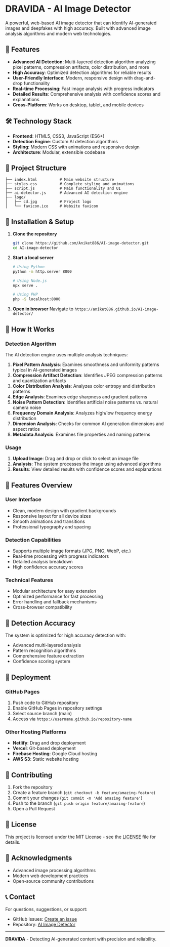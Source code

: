 # DRAVIDA - AI Image Detector

A powerful, web-based AI image detector that can identify AI-generated images and deepfakes with high accuracy. Built with advanced image analysis algorithms and modern web technologies.

## 🚀 Features

- **Advanced AI Detection**: Multi-layered detection algorithm analyzing pixel patterns, compression artifacts, color distribution, and more
- **High Accuracy**: Optimized detection algorithms for reliable results
- **User-Friendly Interface**: Modern, responsive design with drag-and-drop functionality
- **Real-time Processing**: Fast image analysis with progress indicators
- **Detailed Results**: Comprehensive analysis with confidence scores and explanations
- **Cross-Platform**: Works on desktop, tablet, and mobile devices

## 🛠️ Technology Stack

- **Frontend**: HTML5, CSS3, JavaScript (ES6+)
- **Detection Engine**: Custom AI detection algorithms
- **Styling**: Modern CSS with animations and responsive design
- **Architecture**: Modular, extensible codebase

## 📁 Project Structure

```
├── index.html          # Main website structure
├── styles.css          # Complete styling and animations
├── script.js           # Main functionality and UI
├── ai-detector.js      # Advanced AI detection engine
├── logo/
│   ├── cd.jpg          # Project logo
│   └── favicon.ico     # Website favicon

```

## 🔧 Installation & Setup

1. **Clone the repository**
   ```bash
   git clone https://github.com/Aniket886/AI-image-detector.git
   cd AI-image-detector
   ```

2. **Start a local server**
   ```bash
   # Using Python
   python -m http.server 8000
   
   # Using Node.js
   npx serve .
   
   # Using PHP
   php -S localhost:8000
   ```

3. **Open in browser**
   Navigate to `https://aniket886.github.io/AI-image-detector/`

## 🎯 How It Works

### Detection Algorithm

The AI detection engine uses multiple analysis techniques:

1. **Pixel Pattern Analysis**: Examines smoothness and uniformity patterns typical in AI-generated images
2. **Compression Artifact Detection**: Identifies JPEG compression patterns and quantization artifacts
3. **Color Distribution Analysis**: Analyzes color entropy and distribution patterns
4. **Edge Analysis**: Examines edge sharpness and gradient patterns
5. **Noise Pattern Detection**: Identifies artificial noise patterns vs. natural camera noise
6. **Frequency Domain Analysis**: Analyzes high/low frequency energy distribution
7. **Dimension Analysis**: Checks for common AI generation dimensions and aspect ratios
8. **Metadata Analysis**: Examines file properties and naming patterns

### Usage

1. **Upload Image**: Drag and drop or click to select an image file
2. **Analysis**: The system processes the image using advanced algorithms
3. **Results**: View detailed results with confidence scores and explanations

## 🎨 Features Overview

### User Interface
- Clean, modern design with gradient backgrounds
- Responsive layout for all device sizes
- Smooth animations and transitions
- Professional typography and spacing

### Detection Capabilities
- Supports multiple image formats (JPG, PNG, WebP, etc.)
- Real-time processing with progress indicators
- Detailed analysis breakdown
- High confidence accuracy scores

### Technical Features
- Modular architecture for easy extension
- Optimized performance for fast processing
- Error handling and fallback mechanisms
- Cross-browser compatibility

## 🔬 Detection Accuracy

The system is optimized for high accuracy detection with:
- Advanced multi-layered analysis
- Pattern recognition algorithms
- Comprehensive feature extraction
- Confidence scoring system

## 🚀 Deployment

### GitHub Pages
1. Push code to GitHub repository
2. Enable GitHub Pages in repository settings
3. Select source branch (main)
4. Access via `https://username.github.io/repository-name`

### Other Hosting Platforms
- **Netlify**: Drag and drop deployment
- **Vercel**: Git-based deployment
- **Firebase Hosting**: Google Cloud hosting
- **AWS S3**: Static website hosting

## 🤝 Contributing

1. Fork the repository
2. Create a feature branch (`git checkout -b feature/amazing-feature`)
3. Commit your changes (`git commit -m 'Add amazing feature'`)
4. Push to the branch (`git push origin feature/amazing-feature`)
5. Open a Pull Request

## 📝 License

This project is licensed under the MIT License - see the [LICENSE](LICENSE) file for details.

## 🙏 Acknowledgments

- Advanced image processing algorithms
- Modern web development practices
- Open-source community contributions

## 📞 Contact

For questions, suggestions, or support:
- GitHub Issues: [Create an issue](https://github.com/Aniket886/AI-image-detector/issues)
- Repository: [AI Image Detector](https://github.com/Aniket886/AI-image-detector)

---

**DRAVIDA** - Detecting AI-generated content with precision and reliability.
